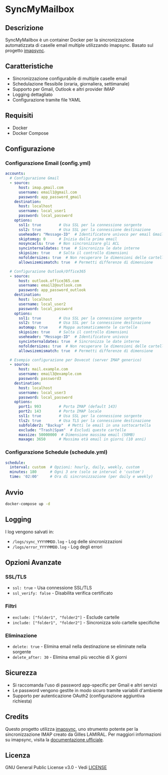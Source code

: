 # SyncMyMailbox

## Descrizione
SyncMyMailbox è un container Docker per la sincronizzazione automatizzata di caselle email multiple utilizzando imapsync. Basato sul progetto [imapsync](https://github.com/imapsync/imapsync).

## Caratteristiche
- Sincronizzazione configurabile di multiple caselle email
- Schedulazione flessibile (oraria, giornaliera, settimanale)
- Supporto per Gmail, Outlook e altri provider IMAP
- Logging dettagliato
- Configurazione tramite file YAML

## Requisiti
- Docker
- Docker Compose

## Configurazione

### Configurazione Email (config.yml)
```yaml
accounts:
  # Configurazione Gmail
  - source:
      host: imap.gmail.com
      username: email1@gmail.com
      password: app_password_gmail
    destination:
      host: localhost
      username: local_user1
      password: local_password
    options:
      ssl1: true        # Usa SSL per la connessione sorgente
      ssl2: true        # Usa SSL per la connessione destinazione
      useheader: "Message-ID"  # Identificatore univoco per email Gmail
      skiptomsg: 0      # Inizia dalla prima email
      nosyncacls: true  # Non sincronizzare gli ACL
      syncinternaldates: true  # Sincronizza le date interne
      skipsize: true    # Salta il controllo dimensioni
      nofoldersizes: true  # Non recuperare le dimensioni delle cartelle
      allowsizemismatch: true  # Permetti differenze di dimensione

  # Configurazione Outlook/Office365
  - source:
      host: outlook.office365.com
      username: email2@outlook.com
      password: app_password_outlook
    destination:
      host: localhost
      username: local_user2
      password: local_password
    options:
      ssl1: true        # Usa SSL per la connessione sorgente
      ssl2: true        # Usa SSL per la connessione destinazione
      automap: true     # Mappa automaticamente le cartelle
      skipsize: true    # Salta il controllo dimensioni
      useheader: "Message-ID"  # Identificatore univoco
      syncinternaldates: true  # Sincronizza le date interne
      nofoldersizes: true  # Non recuperare le dimensioni delle cartelle
      allowsizemismatch: true  # Permetti differenze di dimensione

  # Esempio configurazione per Dovecot (server IMAP generico)
  - source:
      host: mail.example.com
      username: email3@example.com
      password: password3
    destination:
      host: localhost
      username: local_user3
      password: local_password
    options:
      port1: 993        # Porta IMAP (default 143)
      port2: 143        # Porta IMAP locale
      ssl1: true        # Usa SSL per la connessione sorgente
      tls2: true        # Usa TLS per la connessione destinazione
      subfolder2: "Backup"  # Metti le email in una sottocartella
      exclude: "Trash|Spam"  # Escludi queste cartelle
      maxsize: 50000000  # Dimensione massima email (50MB)
      maxage: 3650      # Massima età email in giorni (10 anni)
```

### Configurazione Schedule (schedule.yml)
```yaml
schedule:
  interval: custom  # Opzioni: hourly, daily, weekly, custom
  minutes: 180      # Ogni 3 ore (solo se interval è 'custom')
  time: '02:00'     # Ora di sincronizzazione (per daily e weekly)
```

## Avvio

```bash
docker-compose up -d
```

## Logging
I log vengono salvati in:
- `/logs/sync_YYYYMMDD.log` - Log delle sincronizzazioni
- `/logs/error_YYYYMMDD.log` - Log degli errori

## Opzioni Avanzate

### SSL/TLS
- `ssl: true` - Usa connessione SSL/TLS
- `ssl_verify: false` - Disabilita verifica certificato

### Filtri
- `exclude: ["folder1", "folder2"]` - Esclude cartelle
- `include: ["folder1", "folder2"]` - Sincronizza solo cartelle specifiche

### Eliminazione
- `delete: true` - Elimina email nella destinazione se eliminate nella sorgente
- `delete_after: 30` - Elimina email più vecchie di X giorni

## Sicurezza
- Si raccomanda l'uso di password app-specific per Gmail e altri servizi
- Le password vengono gestite in modo sicuro tramite variabili d'ambiente
- Supporto per autenticazione OAuth2 (configurazione aggiuntiva richiesta)

## Credits
Questo progetto utilizza [imapsync](https://github.com/imapsync/imapsync), uno strumento potente per la sincronizzazione IMAP creato da Gilles LAMIRAL. Per maggiori informazioni su imapsync, visita la [documentazione ufficiale](https://imapsync.lamiral.info/).

## Licenza
GNU General Public License v3.0 - Vedi [LICENSE](LICENSE)
